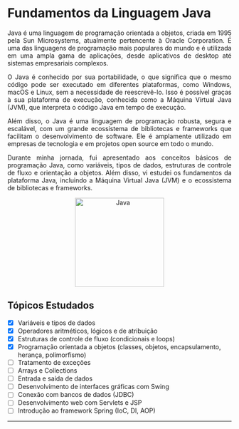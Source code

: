 # Fundamentos da Linguagem Java


<p align="justify">Java é uma linguagem de programação orientada a objetos, criada em 1995 pela Sun Microsystems, atualmente pertencente à Oracle Corporation. É uma das linguagens de programação mais populares do mundo e é utilizada em uma ampla gama de aplicações, desde aplicativos de desktop até sistemas empresariais complexos.
</p>

<p align="justify">O Java é conhecido por sua portabilidade, o que significa que o mesmo código pode ser executado em diferentes plataformas, como Windows, macOS e Linux, sem a necessidade de reescrevê-lo. Isso é possível graças à sua plataforma de execução, conhecida como a Máquina Virtual Java (JVM), que interpreta o código Java em tempo de execução.
</p>



<p align="justify">Além disso, o Java é uma linguagem de programação robusta, segura e escalável, com um grande ecossistema de bibliotecas e frameworks que facilitam o desenvolvimento de software. Ele é amplamente utilizado em empresas de tecnologia e em projetos open source em todo o mundo.
</p>

<p align="justify">Durante minha jornada, fui apresentado aos conceitos básicos de programação Java, como variáveis, tipos de dados, estruturas de controle de fluxo e orientação a objetos. Além disso, vi estudei os fundamentos da  plataforma Java, incluindo a Máquina Virtual Java (JVM) e o ecossistema de bibliotecas e frameworks.</p>


<div align="center" id="">
<img src="https://cdn-icons-png.flaticon.com/512/226/226777.png" title="Javinha" height="200" alt="Java" width="200">
</div>

<h2>Tópicos Estudados</h2>

- [x] Variáveis e tipos de dados
- [x] Operadores aritméticos, lógicos e de atribuição
- [x] Estruturas de controle de fluxo (condicionais e loops)
- [x] Programação orientada a objetos (classes, objetos, encapsulamento, herança, polimorfismo)
- [ ] Tratamento de exceções
- [ ] Arrays e Collections
- [ ] Entrada e saída de dados
- [ ] Desenvolvimento de interfaces gráficas com Swing
- [ ] Conexão com bancos de dados (JDBC)
- [ ] Desenvolvimento web com Servlets e JSP
- [ ] Introdução ao framework Spring (IoC, DI, AOP)

<hr>


